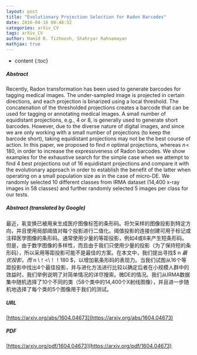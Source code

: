 ```yaml
---
layout: post
title: "Evolutionary Projection Selection for Radon Barcodes"
date: 2016-04-16 00:48:52
categories: arXiv_CV
tags: arXiv_CV
author: Hamid R. Tizhoosh, Shahryar Rahnamayan
mathjax: true
---
```


* content
{:toc}

##### Abstract
Recently, Radon transformation has been used to generate barcodes for tagging medical images. The under-sampled image is projected in certain directions, and each projection is binarized using a local threshold. The concatenation of the thresholded projections creates a barcode that can be used for tagging or annotating medical images. A small number of equidistant projections, e.g., 4 or 8, is generally used to generate short barcodes. However, due to the diverse nature of digital images, and since we are only working with a small number of projections (to keep the barcode short), taking equidistant projections may not be the best course of action. In this paper, we proposed to find $n$ optimal projections, whereas $n\!<\!180$, in order to increase the expressiveness of Radon barcodes. We show examples for the exhaustive search for the simple case when we attempt to find 4 best projections out of 16 equidistant projections and compare it with the evolutionary approach in order to establish the benefit of the latter when operating on a small population size as in the case of micro-DE. We randomly selected 10 different classes from IRMA dataset (14,400 x-ray images in 58 classes) and further randomly selected 5 images per class for our tests.

##### Abstract (translated by Google)
最近，氡变换已被用来生成医疗图像标签的条形码。将欠采样的图像投影到特定方向，并且使用局部阈值对每个投影进行二值化。阈值投影的连接创建可用于标记或注释医学图像的条形码。通常使用少量的等距投影，例如4或8来产生短条形码。但是，由于数字图像的多样性，而且由于我们只使用少量的投影（为了保持短的条形码），所以采用等距投影可能不是最佳的方案。在本文中，我们提出寻找$ n $最优投影，而$ n \！<\！！180 $，以增加氡条形码的表现力。当我们试图从16个等距投影中找出4个最佳投影，并与进化方法进行比较以确定后者在小规模人群中的效益时，我们举例说明了对简单情况的详尽搜索。微DE的情况。我们从IRMA数据集中随机选择了10个不同的类（58个类中的14,400个X射线图像），并且进一步随机地选择了每个类的5个图像用于我们的测试。

##### URL
[https://arxiv.org/abs/1604.04673](https://arxiv.org/abs/1604.04673)

##### PDF
[https://arxiv.org/pdf/1604.04673](https://arxiv.org/pdf/1604.04673)

